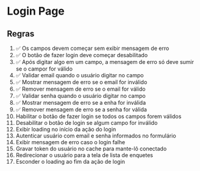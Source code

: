 # Login Page

## Regras
1. ✅ Os campos devem começar sem exibir mensagem de erro
2. ✅ O botão de fazer login deve começar desabilitado
3. ✅ Após digitar algo em um campo, a mensagem de erro só deve sumir se o campor for válido
4. ✅ Validar email quando o usuário digitar no campo
5. ✅ Mostrar mensagem de erro se o email for inválido
6. ✅ Remover mensagem de erro se o email for válido
7. ✅ Validar senha quando o usuário digitar no campo
8. ✅ Mostrar mensagem de erro se a enha for inválida
9. ✅ Remover mensagem de erro se a senha for válida
10. Habilitar o botão de fazer login se todos os campos forem válidos
11. Desabilitar o botão de login se algum campo for inválido
12. Exibir loading no início da ação do login
13. Autenticar usuário com email e senha informados no formulário
14. Exibir mensagem de erro caso o login falhe
15. Gravar token do usuário no cache para mante-lô conectado
16. Redirecionar o usuário para a tela de lista de enquetes
17. Esconder o loading ao fim da ação de login
